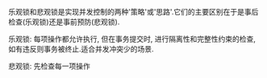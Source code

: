 乐观锁和悲观锁是实现并发控制的两种'策略'或'思路'.它们的主要区别在于是事后检查(乐观锁)还是事前预防(悲观锁).

乐观锁: 每项操作都允许执行, 但在事务提交时, 进行隔离性和完整性约束的检查, 如有违反则事务被终止.适合并发冲突少的场景.

悲观锁: 先检查每一项操作